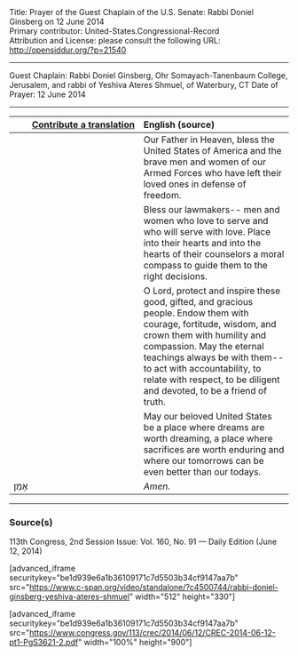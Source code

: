 <html>
<head></head>
<body>
Title: Prayer of the Guest Chaplain of the U.S. Senate: Rabbi Doniel Ginsberg on 12 June 2014<br />
Primary contributor: United-States.Congressional-Record<br />
Attribution and License: please consult the following URL: <a href="http://opensiddur.org/?p=21540">http://opensiddur.org/?p=21540</a>
<p />
<hr />

Guest Chaplain: Rabbi Doniel Ginsberg, Ohr Somayach-Tanenbaum College, Jerusalem, and rabbi of Yeshiva Ateres Shmuel, of Waterbury, CT
Date of Prayer: 12 June 2014

<hr />

<table style="margin-left: auto;margin-right: auto;" class="draggable">
<thead><tr><th id="x" style="text-align: right;"><a href="/contributing/upload/">Contribute a translation</a></th><th style="text-align: left;">English (source)</th></tr></thead>
<tbody>
<tr><td style="vertical-align:top;" width="46%">
<div class="liturgy"><span lang="he">

</span></div></td>
 
<td style="vertical-align:top;" width="53%">
<div class="english">
Our Father in Heaven, 
bless the United States of America 
and the brave men and women of our Armed Forces 
who have left their loved ones 
in defense of freedom.
</div></td></tr>


<tr><td style="vertical-align:top;" width="46%">
<div class="liturgy"><span lang="he">

</span></div></td>
 
<td style="vertical-align:top;" width="53%">
<div class="english">
Bless our lawmakers--
men and women who love to serve 
and who will serve with love. 
Place into their hearts 
and into the hearts of their counselors 
a moral compass to guide them to the right decisions. 
</div></td></tr>


<tr><td style="vertical-align:top;" width="46%">
<div class="liturgy"><span lang="he">

</span></div></td>
 
<td style="vertical-align:top;" width="53%">
<div class="english">
O Lord, 
protect 
and inspire 
these good, gifted, and gracious people. 
Endow them 
with courage, 
fortitude, 
wisdom, 
and crown them 
with humility 
and compassion. 
May the eternal teachings always be with them--
to act with accountability, 
to relate with respect, 
to be diligent and devoted, 
to be a friend of truth.
</div></td></tr>


<tr><td style="vertical-align:top;" width="46%">
<div class="liturgy"><span lang="he">

</span></div></td>
 
<td style="vertical-align:top;" width="53%">
<div class="english">
May our beloved United States 
be a place where dreams are worth dreaming, 
a place where sacrifices are worth enduring 
and where our tomorrows can be even better than our todays.
</div></td></tr>


<tr><td style="vertical-align:top;" width="46%">
<div class="liturgy"><span lang="he">
אָמֵן׃
</span></div></td>
 
<td style="vertical-align:top;" width="53%">
<div class="english">
<em>Amen.</em>
</div></td></tr>
</tbody></table>

<hr />

<h3>Source(s)</h3>

113th Congress, 2nd Session
Issue: Vol. 160, No. 91 — Daily Edition (June 12, 2014)

[advanced_iframe securitykey="be1d939e6a1b36109171c7d5503b34cf9147aa7b" src="https://www.c-span.org/video/standalone/?c4500744/rabbi-doniel-ginsberg-yeshiva-ateres-shmuel" width="512" height="330"]

[advanced_iframe securitykey="be1d939e6a1b36109171c7d5503b34cf9147aa7b" src="https://www.congress.gov/113/crec/2014/06/12/CREC-2014-06-12-pt1-PgS3621-2.pdf" width="100%" height="900"]
</body>
</html>